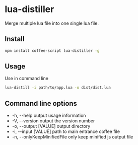 # lua-distiller

Merge multiple lua file into one single lua file.

## Install

```bash
npm install coffee-script lua-distiller -g
```

## Usage

Use in command line

```bash
lua-distill -i path/to/app.lua -o dist/dist.lua
```

## Command line options

* -h, --help            output usage information
* -V, --version         output the version number
* -o, --output [VALUE]  output directory
* -i, --input [VALUE]   path to main entrance coffee file
* -n, --onlyKeepMinifiedFile  only keep minified js output file




